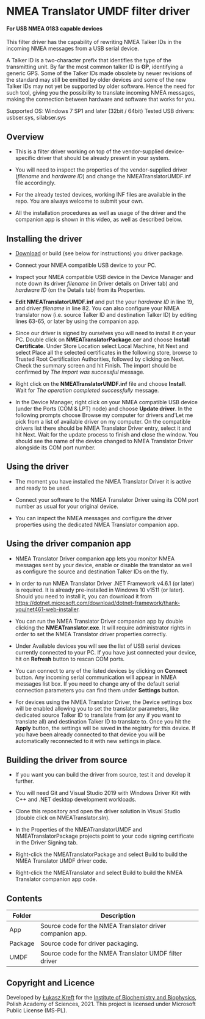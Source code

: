 # NMEA Translator UMDF filter driver 
#### For USB NMEA 0183 capable devices

This filter driver has the capability of rewriting NMEA Talker IDs in the incoming NMEA messages from a USB serial device.

A Talker ID is a two-character prefix that identifies the type of the transmitting unit. By far the most common talker ID is **GP**, identifying a generic GPS. Some of the Talker IDs made obsolete by newer revisions of the standard may still be emitted by older devices and some of the new Talker IDs may not yet be supported by older software. Hence the need for such tool, giving you the possibility to translate incoming NMEA messages, making the connection between hardware and software that works for you.

Supported OS: Windows 7 SP1 and later (32bit / 64bit)
Tested USB drivers: usbser.sys, silabser.sys

## Overview

- This is a filter driver working on top of the vendor-supplied device-specific driver that should be already present in your system.

- You will need to inspect the properties of the vendor-supplied driver (*filename* and *hardware ID*) and change the NMEATranslatorUMDF.inf file accordingly.

- For the already tested devices, working INF files are available in the repo. You are always welcome to submit your own.

- All the installation procedures as well as usage of the driver and the companion app is shown in this video, as well as described below.

## Installing the driver

- [Download](https://github.com/arctowski/NMEAtranslator/releases) or build (see below for instructions) you driver package.

- Connect your NMEA compatible USB device to your PC.

- Inspect your NMEA compatible USB device in the Device Manager and note down its driver _filename_ (in Driver details on Driver tab) and _hardware ID_ (on the Details tab) from its Properties.

- **Edit NMEATranslatorUMDF.inf** and put the your _hardware ID_ in line 19, and driver _filename_ in line 82. You can also configure your NMEA translator now (i.e. source Talker ID and destination Talker ID) by editing lines 63-65, or later by using the companion app.

- Since our driver is signed by ourselves you will need to install it on your PC. Double click on **NMEATranslatorPackage.cer** and choose **Install Certificate**. Under Store Location select Local Machine, hit Next and select Place all the selected certificates in the following store, browse to Trusted Root Certification Authorities, followed by clicking on Next. Check the summary screen and hit Finish. The import should be confirmed by _The import was successful_ message.

- Right click on the **NMEATranslatorUMDF.inf** file and choose **Install**. Wait for _The operation completed successfully_ message.

- In the Device Manager, right click on your NMEA compatible USB device (under the Ports (COM & LPT) node) and choose **Update driver**. In the following prompts choose Browse my computer for drivers and'Let me pick from a list of available driver on my computer. On the compatible drivers list there should be NMEA Translator Driver entry, select it and hit Next. Wait for the update process to finish and close the window. You should see the name of the device changed to NMEA Translator Driver alongside its COM port number.

## Using the driver

- The moment you have installed the NMEA Translator Driver it is active and ready to be used.

- Connect your software to the NMEA Translator Driver using its COM port number as usual for your original device.

- You can inspect the NMEA messages and configure the driver properties using the dedicated NMEA Translator companion app.

## Using the driver companion app

- NMEA Translator Driver companion app lets you monitor NMEA messages sent by your device, enable or disable the translator as well as configure the source and destination Talker IDs on the fly.

- In order to run NMEA Translator Driver .NET Framework v4.6.1 (or later) is required. It is already pre-installed in Windows 10 v1511 (or later). Should you need to install it, you can download it from https://dotnet.microsoft.com/download/dotnet-framework/thank-you/net461-web-installer.

- You can run the NMEA Translator Driver companion app by double clicking the **NMEATranslator.exe**. It will require administrator rights in order to set the NMEA Translator driver properties correctly.

- Under Available devices you will see the list of USB serial devices currently connected to your PC. If you have just connected your device, hit on **Refresh** button to rescan COM ports.

- You can connect to any of the listed devices by clicking on **Connect** button. Any incoming serial communication will appear in NMEA messages list box. If you need to change any of the default serial connection parameters you can find them under **Settings** button.

- For devices using the NMEA Translator Driver, the Device settings box will be enabled allowing you to set the translator parameters, like dedicated source Talker ID to translate from (or any if you want to translate all) and destination Talker ID to translate to. Once you hit the **Apply** button, the settings will be saved in the registry for this device. If you have been already connected to that device you will be automatically reconnected to it with new settings in place.

## Building the driver from source

- If you want you can build the driver from source, test it and develop it further.

- You will need Git and Visual Studio 2019 with Windows Driver Kit with C++ and .NET desktop development workloads.

- Clone this repository and open the driver solution in Visual Studio (double click on NMEATranslator.sln).

- In the Properties of the NMEATranslatorUMDF and NMEATranslatorPackage projects point to your code signing certificate in the Driver Signing tab.

- Right-click the NMEATranslatorPackage and select Build to build the NMEA Translator UMDF driver code.

- Right-click the NMEATranslator and select Build to build the NMEA Translator companion app code.

## Contents

| Folder | Description |
| --- | --- |
| App | Source code for the NMEA Translator driver companion app. |
| Package | Source code for driver packaging. |
| UMDF | Source code for the NMEA Translator UMDF filter driver |

## Copyright and Licence

Developed by [Łukasz Kreft](https://github.com/kreftl) for the [Institute of Biochemistry and Biophysics](http://ibb.edu.pl), Polish Academy of Sciences, 2021. 
This project is licensed under Microsoft Public License (MS-PL).
